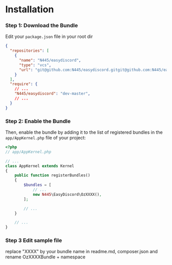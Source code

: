 Installation
============

### Step 1: Download the Bundle

Edit your `package.json` file in your root dir

```json
{
  "repositories": [
    {
      "name": "N445/easydiscord",
      "type": "vcs",
      "url": "git@github.com:N445/easydiscord.gitgit@github.com:N445/easydiscord.git"
    }
  ],
  "require": {
    // ...
    "N445/easydiscord": "dev-master",
    // ...
  }
}
```

### Step 2: Enable the Bundle

Then, enable the bundle by adding it to the list of registered bundles
in the `app/AppKernel.php` file of your project:

```php
<?php
// app/AppKernel.php

// ...
class AppKernel extends Kernel
{
    public function registerBundles()
    {
        $bundles = [
            // ...
            new N445\EasyDiscord\OzXXXX(),
        ];

        // ...
    }

    // ...
}
```

### Step 3 Edit sample file

replace "XXXX" by your bundle name in readme.md, composer.json and rename OzXXXXBundle + namespace